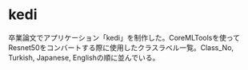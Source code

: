 # kedi
卒業論文でアプリケーション「kedi」を制作した。CoreMLToolsを使ってResnet50をコンバートする際に使用したクラスラベル一覧。Class_No, Turkish, Japanese, Englishの順に並んでいる。
